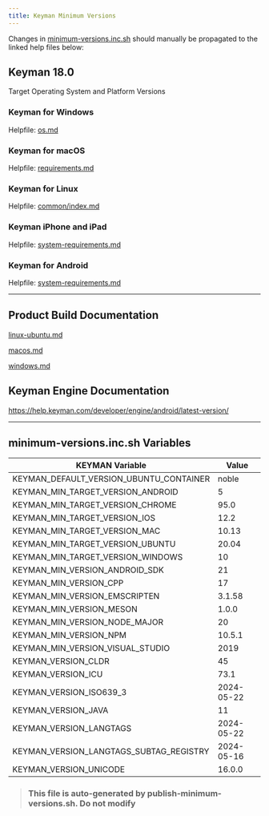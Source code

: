 ```yaml
---
title: Keyman Minimum Versions
---
```


Changes in [minimum-versions.inc.sh](minimum-versions.inc.sh) should manually be propagated to the linked help files below:

## Keyman 18.0

Target Operating System and Platform Versions

### Keyman for Windows

Helpfile: [os.md](../windows/docs/help/common/os.md)

### Keyman for macOS

Helpfile: [requirements.md](../mac/docs/help/about/requirements.md)

### Keyman for Linux

Helpfile: [common/index.md](../linux/docs/help/common/index.md#q-what-linux-distros-will-keyman-work-with)

### Keyman iPhone and iPad

Helpfile: [system-requirements.md](../ios/docs/help/about/system-requirements.md)

### Keyman for Android

Helpfile: [system-requirements.md](../android/docs/help/about/system-requirements.md)

----

## Product Build Documentation

[linux-ubuntu.md](../docs/build/linux-ubuntu.md)

[macos.md](../docs/build/macos.md)

[windows.md](../docs/build/windows.md)

## Keyman Engine Documentation

https://help.keyman.com/developer/engine/android/latest-version/

----

## minimum-versions.inc.sh Variables

|          KEYMAN Variable          |     Value    |
|-----------------------------------|--------------|
| KEYMAN_DEFAULT_VERSION_UBUNTU_CONTAINER | noble |
| KEYMAN_MIN_TARGET_VERSION_ANDROID | 5 |
| KEYMAN_MIN_TARGET_VERSION_CHROME | 95.0 |
| KEYMAN_MIN_TARGET_VERSION_IOS | 12.2 |
| KEYMAN_MIN_TARGET_VERSION_MAC | 10.13 |
| KEYMAN_MIN_TARGET_VERSION_UBUNTU | 20.04 |
| KEYMAN_MIN_TARGET_VERSION_WINDOWS | 10 |
| KEYMAN_MIN_VERSION_ANDROID_SDK | 21 |
| KEYMAN_MIN_VERSION_CPP | 17 |
| KEYMAN_MIN_VERSION_EMSCRIPTEN | 3.1.58 |
| KEYMAN_MIN_VERSION_MESON | 1.0.0 |
| KEYMAN_MIN_VERSION_NODE_MAJOR | 20 |
| KEYMAN_MIN_VERSION_NPM | 10.5.1 |
| KEYMAN_MIN_VERSION_VISUAL_STUDIO | 2019 |
| KEYMAN_VERSION_CLDR | 45 |
| KEYMAN_VERSION_ICU | 73.1 |
| KEYMAN_VERSION_ISO639_3 | 2024-05-22 |
| KEYMAN_VERSION_JAVA | 11 |
| KEYMAN_VERSION_LANGTAGS | 2024-05-22 |
| KEYMAN_VERSION_LANGTAGS_SUBTAG_REGISTRY | 2024-05-16 |
| KEYMAN_VERSION_UNICODE | 16.0.0 |

> ### This file is auto-generated by publish-minimum-versions.sh. Do not modify
